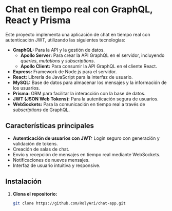 # Chat en tiempo real con GraphQL, React y Prisma

Este proyecto implementa una aplicación de chat en tiempo real con autenticación JWT, utilizando las siguientes tecnologías:

* **GraphQL:** Para la API y la gestión de datos.
    * **Apollo Server:**  Para crear la API GraphQL en el servidor, incluyendo _queries_, _mutations_ y _subscriptions_.
    * **Apollo Client:**  Para consumir la API GraphQL en el cliente React.
* **Express:** Framework de Node.js para el servidor.
* **React:** Librería de JavaScript para la interfaz de usuario.
* **MySQL:** Base de datos para almacenar los mensajes y la información de los usuarios.
* **Prisma:** ORM para facilitar la interacción con la base de datos.
* **JWT (JSON Web Tokens):** Para la autenticación segura de usuarios.
* **WebSockets:** Para la comunicación en tiempo real a través de _subscriptions_ de GraphQL.


## Características principales

* **Autenticación de usuarios con JWT:**  Login seguro con generación y validación de tokens.
* Creación de salas de chat.
* Envío y recepción de mensajes en tiempo real mediante WebSockets.
* Notificaciones de nuevos mensajes.
* Interfaz de usuario intuitiva y responsive.

## Instalación

1. **Clona el repositorio:**
   ```bash
   git clone https://github.com/RolyAri/chat-app.git
